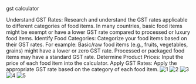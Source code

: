 gst calculator

Understand GST Rates:
Research and understand the GST rates applicable to different categories of food items. In many countries, basic food items might be exempt or have a lower GST rate compared to processed or luxury food items.
Identify Food Categories:
Categorize your food items based on their GST rates. For example:
Basic/raw food items (e.g., fruits, vegetables, grains) might have a lower or zero GST rate.
Processed or packaged food items may have a standard GST rate.
Determine Product Prices:
Input the price of each food item into the calculator.
Apply GST Rates:
Apply the appropriate GST rate based on the category of each food item.
![1](https://github.com/sai09kiran/GST-calculator/assets/149383868/4e6ef79a-e1ee-4389-bb6d-def444978523)
![2](https://github.com/sai09kiran/GST-calculator/assets/149383868/839bc03c-0670-4f43-afb8-d4798832806d)
![3](https://github.com/sai09kiran/GST-calculator/assets/149383868/1561670d-f0f4-416c-8692-814a72e6b144)
![4](https://github.com/sai09kiran/GST-calculator/assets/149383868/34ab0b8e-a173-4f95-bb7b-88cc9ac2a0e4)
![5](https://github.com/sai09kiran/GST-calculator/assets/149383868/cfa4f7b6-b000-4113-bd09-deefdfbc1e69)
